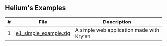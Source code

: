 ## Helium's Examples

| **#** | **File**                                       | **Description**                           |
|-------|------------------------------------------------|-------------------------------------------|
| 1     | [e1_simple_example.zig](e1_simple_example.zig) | A simple web application made with Kryten |
